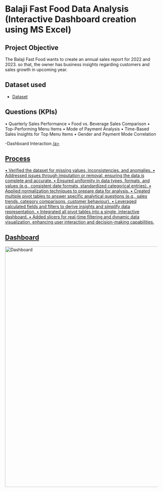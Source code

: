 # Balaji Fast Food Data Analysis (Interactive Dashboard creation using MS Excel)
## Project Objective
The Balaji Fast Food wants to create an annual sales report for 2022 and 2023. so that, the owner has business insights regarding customers and sales growth in upcoming year.

## Dataset used
- <a href="https://github.com/SujanM-spec/Data-Analysis-Dashboard/blob/main/Balaji%20Fast%20Food%20Sales%20Data%20Analysis.xlsx">Dataset</a>

## Questions (KPIs)
•	Quarterly Sales Performance
•	Food vs. Beverage Sales Comparison
•	Top-Performing Menu Items
•	Mode of Payment Analysis
•	Time-Based Sales Insights for Top Menu Items
•	Gender and Payment Mode Correlation

-Dashboard Interaction <a href="https://github.com/SujanM-spec/Data-Analysis-Dashboard/blob/main/Dashboard.PNG">/a>

## Process
•	Verified the dataset for missing values, inconsistencies, and anomalies.
•	Addressed issues through imputation or removal, ensuring the data is complete and accurate.
•	Ensured uniformity in data types, formats, and values (e.g., consistent date formats, standardized categorical entries).
•	Applied normalization techniques to prepare data for analysis.
•	Created multiple pivot tables to answer specific analytical questions (e.g., sales trends, category comparisons, customer behaviour).
•	Leveraged calculated fields and filters to derive insights and simplify data representation.
•	Integrated all pivot tables into a single, interactive dashboard.
•	Added slicers for real-time filtering and dynamic data visualization, enhancing user interaction and decision-making capabilities.

## Dashboard

<img width="791" alt="Dashboard" src="https://github.com/user-attachments/assets/aa5ed4d6-d5fd-4236-aa0e-21eb3c0885f9" />


